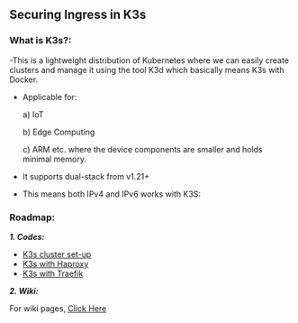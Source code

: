 ## Securing Ingress in K3s



### What is K3s?:
-This is a lightweight distribution of Kubernetes where we can easily create clusters and manage it using the tool K3d which basically means K3s with Docker.

- Applicable for: 

    a) IoT
    
    b) Edge Computing
    
    c) ARM etc. where the device components are smaller and holds minimal memory.
    
- It supports dual-stack from v1.21+

- This means both IPv4 and IPv6 works with K3S:


### Roadmap:

***1. Codes:***

* <a href="https://github.com/dikshita-git/RP_Ingress_security-IPv4_and_IPv6/tree/main/K3s/Cluster-setup">K3s cluster set-up</a>
* <a href="https://github.com/dikshita-git/RP_Ingress_security-IPv4_and_IPv6/tree/main/K3s/Certificate_with_k3s%2BHaProxy">K3s with Haproxy</a>
* <a href="https://github.com/dikshita-git/RP_Ingress_security-IPv4_and_IPv6/tree/main/K3s/Certificate_with_k3s%2Btraefik">K3s with Traefik</a>


***2. Wiki:***

For wiki pages, <a href="https://github.com/dikshita-git/RP_Ingress_security-IPv4_and_IPv6/wiki">Click Here</a>

